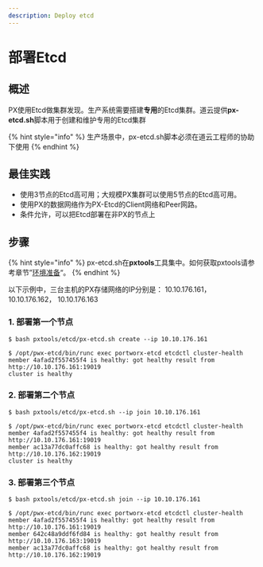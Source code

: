 ```yaml
---
description: Deploy etcd
---
```


# 部署Etcd

## 概述 <a id="overview"></a>

PX使用Etcd做集群发现。生产系统需要搭建**专用**的Etcd集群。道云提供**px-etcd.sh**脚本用于创建和维护专用的Etcd集群

{% hint style="info" %}
生产场景中，px-etcd.sh脚本必须在道云工程师的协助下使用
{% endhint %}

## 最佳实践 <a id="best-practice"></a>

* 使用3节点的Etcd高可用；大规模PX集群可以使用5节点的Etcd高可用。 
* 使用PX的数据网络作为PX-Etcd的Client网络和Peer网路。
* 条件允许，可以把Etcd部署在非PX的节点上

## 步骤 <a id="steps"></a>

{% hint style="info" %}
px-etcd.sh在**pxtools**工具集中。如何获取pxtools请参考章节”[环境准备](prepare-environment.md#pxtools-gong-ju-ji)“。
{% endhint %}

以下示例中，三台主机的PX存储网络的IP分别是： 10.10.176.161， 10.10.176.162， 10.10.176.163 

### 1. 部署第一个节点 <a id="step1"></a>

```text
$ bash pxtools/etcd/px-etcd.sh create --ip 10.10.176.161

$ /opt/pwx-etcd/bin/runc exec portworx-etcd etcdctl cluster-health
member 4afad2f557455f4 is healthy: got healthy result from http://10.10.176.161:19019
cluster is healthy
```

### 2. 部署第二个节点 <a id="step2"></a>

```text
$ bash pxtools/etcd/px-etcd.sh --ip join 10.10.176.161

$ /opt/pwx-etcd/bin/runc exec portworx-etcd etcdctl cluster-health
member 4afad2f557455f4 is healthy: got healthy result from http://10.10.176.161:19019
member ac13a77dc0affc68 is healthy: got healthy result from http://10.10.176.162:19019
cluster is healthy
```

### 3. 部署第三个节点 <a id="step3"></a>

```text
$ bash pxtools/etcd/px-etcd.sh join --ip 10.10.176.161

$ /opt/pwx-etcd/bin/runc exec portworx-etcd etcdctl cluster-health
member 4afad2f557455f4 is healthy: got healthy result from http://10.10.176.161:19019
member 642c48a9ddf6fd84 is healthy: got healthy result from http://10.10.176.163:19019
member ac13a77dc0affc68 is healthy: got healthy result from http://10.10.176.162:19019
```



